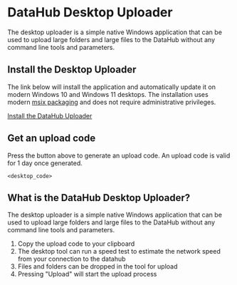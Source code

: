 # DataHub Desktop Uploader

The desktop uploader is a simple native Windows application that can be used to upload large folders and large files to the DataHub without any command line tools and parameters. 

## Install the Desktop Uploader

The link below will install the application and automatically update it on modern Windows 10 and Windows 11 desktops. The installation uses modern [msix packaging](https://learn.microsoft.com/en-ca/windows/msix/overview) and does not require administrative privileges.

[Install the DataHub Uploader](https://fsdhstoragedevpub.blob.core.windows.net/datahub-dist/fsdh-uploader.appinstaller)

## Get an upload code

Press the button above to generate an upload code. An upload code is valid for 1 day once generated.

`<desktop_code>`

## What is the DataHub Desktop Uploader?

The desktop uploader is a simple native Windows application that can be used to upload large folders and large files to the DataHub without any command line tools and parameters. 

1. Copy the upload code to your clipboard
1. The desktop tool can run a speed test to estimate the network speed from your connection to the datahub
1. Files and folders can be dropped in the tool for upload
1. Pressing "Upload" will start the upload process